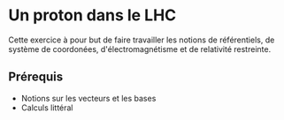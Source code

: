 # Un proton dans le LHC

Cette exercice à pour but de faire travailler les notions de référentiels, de système de coordonées, d'électromagnétisme et de relativité restreinte.

## Prérequis

- Notions sur les vecteurs et les bases
- Calculs littéral

